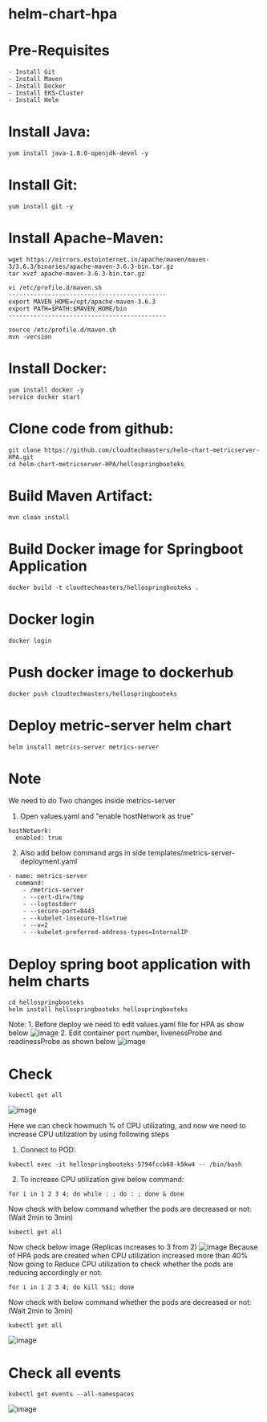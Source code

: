 # helm-chart-hpa

# Pre-Requisites
    - Install Git
    - Install Maven
    - Install Docker
    - Install EKS-Cluster
    - Install Helm
# Install Java:
    yum install java-1.8.0-openjdk-devel -y
# Install Git:
    yum install git -y
# Install Apache-Maven:
    wget https://mirrors.estointernet.in/apache/maven/maven-3/3.6.3/binaries/apache-maven-3.6.3-bin.tar.gz
    tar xvzf apache-maven-3.6.3-bin.tar.gz

    vi /etc/profile.d/maven.sh
    --------------------------------------------
    export MAVEN_HOME=/opt/apache-maven-3.6.3
    export PATH=$PATH:$MAVEN_HOME/bin
    --------------------------------------------

    source /etc/profile.d/maven.sh
    mvn -version
# Install Docker:
    yum install docker -y
    service docker start
# Clone code from github:
    git clone https://github.com/cloudtechmasters/helm-chart-metricserver-HPA.git
    cd helm-chart-metricserver-HPA/hellospringbooteks
# Build Maven Artifact:
    mvn clean install
# Build Docker image for Springboot Application
    docker build -t cloudtechmasters/hellospringbooteks .
# Docker login
    docker login
# Push docker image to dockerhub
    docker push cloudtechmasters/hellospringbooteks
# Deploy metric-server helm chart
    helm install metrics-server metrics-server
# Note
  We need to do Two changes inside metrics-server
  1. Open values.yaml and "enable hostNetwork as true"
    
    hostNetwork:
      enabled: true
  2. Also add below command args in side templates/metrics-server-deployment.yaml

    - name: metrics-server
      command:
        - /metrics-server
        - --cert-dir=/tmp
        - --logtostderr
        - --secure-port=8443
        - --kubelet-insecure-tls=true
        - --v=2
        - --kubelet-preferred-address-types=InternalIP
# Deploy spring boot application with helm charts
    cd hellospringbooteks
    helm install hellospringbooteks hellospringbooteks
  Note:
    1. Before deploy we need to edit values.yaml file for HPA as show below
  ![image](https://user-images.githubusercontent.com/68885738/91662933-3a136400-eb03-11ea-8de3-7a1c2370e819.png)
    2. Edit container port number, livenessProbe and readinessProbe as shown below
  ![image](https://user-images.githubusercontent.com/68885738/91662981-89f22b00-eb03-11ea-8d43-f2a6f83e702b.png)
# Check 
    kubectl get all
 ![image](https://user-images.githubusercontent.com/68885738/91662392-c6bc2300-eaff-11ea-9b70-684f40bd887e.png)

Here we can check howmuch % of CPU utilizating, and now we need to increase CPU utilization by using following steps
  1. Connect to POD:
    
    kubectl exec -it hellospringbooteks-5794fccb68-k5kw4 -- /bin/bash
  2. To increase CPU utilization give below command:
	  
    for i in 1 2 3 4; do while : ; do : ; done & done
  Now check with below command whether the pods are decreased or not: (Wait 2min to 3min)
    
    kubectl get all
 Now check below image (Replicas increases to 3 from 2)
  ![image](https://user-images.githubusercontent.com/68885738/91662525-b6587800-eb00-11ea-8746-ab84df376531.png)
 Because of HPA pods are created when CPU utilization increased more than 40%
 Now going to Reduce CPU utilization to check whether the pods are reducing accordingly or not:
	  
    for i in 1 2 3 4; do kill %$i; done
 Now check with below command whether the pods are decreased or not: (Wait 2min to 3min)
	
    kubectl get all
  ![image](https://user-images.githubusercontent.com/68885738/91662801-595dc180-eb02-11ea-9592-aac5641658f9.png)

# Check all events
    kubectl get events --all-namespaces
  ![image](https://user-images.githubusercontent.com/68885738/91662832-85794280-eb02-11ea-8765-51d0c464db22.png)
